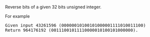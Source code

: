Reverse bits of a given 32 bits unsigned integer. 
  
For example
<pre>
Given input 43261596 (00000010100101000001111010011100)
Return 964176192 (00111001011110000010100101000000).
</pre>
